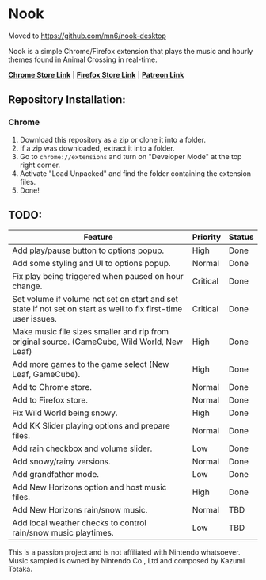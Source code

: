 # Nook

Moved to https://github.com/mn6/nook-desktop

Nook is a simple Chrome/Firefox extension that plays the music and hourly themes found in Animal Crossing in real-time. 

**[Chrome Store Link](https://chrome.google.com/webstore/detail/nook/gndfjlldkaonpbpdagdnpgobcbgcpdah)** | **[Firefox Store Link](https://addons.mozilla.org/en-US/firefox/addon/nook/)** | **[Patreon Link](https://patreon.com/mattu)**

## Repository Installation:

### Chrome

1. Download this repository as a zip or clone it into a folder.
2. If a zip was downloaded, extract it into a folder.
3. Go to `chrome://extensions` and turn on "Developer Mode" at the top right corner.
4. Activate "Load Unpacked" and find the folder containing the extension files.
5. Done!

## TODO:
| Feature                                                                                                        | Priority | Status      |
|----------------------------------------------------------------------------------------------------------------|----------|-------------|
| Add play/pause button to options popup.                                                                        | High     | Done        |
| Add some styling and UI to options popup.                                                                      | Normal   | Done        |
| Fix play being triggered when paused on hour change.                                                           | Critical | Done        |
| Set volume if volume not set on start and set state if not set on start as well to fix first-time user issues. | Critical | Done        |
| Make music file sizes smaller and rip from original source. (GameCube, Wild World, New Leaf)                   | High     | Done        |
| Add more games to the game select (New Leaf, GameCube).                                                        | High     | Done        |
| Add to Chrome store.                                                                                           | Normal   | Done        |
| Add to Firefox store.                                                                                          | Normal   | Done        |
| Fix Wild World being snowy.                                                                                    | High     | Done        |
| Add KK Slider playing options and prepare files.                                                               | Normal   | Done        |
| Add rain checkbox and volume slider.                                                                           | Low      | Done        |
| Add snowy/rainy versions.                                                                                      | Normal   | Done        |
| Add grandfather mode.                                                                                          | Low      | Done        |
| Add New Horizons option and host music files.                                                                                          | High      | Done        |
| Add New Horizons rain/snow music.                                                                         | Normal      | TBD         |
| Add local weather checks to control rain/snow music playtimes.                                                                         | Low      | TBD         |

This is a passion project and is not affiliated with Nintendo whatsoever.
Music sampled is owned by Nintendo Co., Ltd and composed by Kazumi Totaka.
